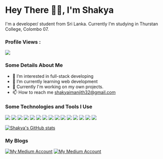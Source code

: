 # Hey There 👋👋, I'm Shakya
I'm a developer/ student from Sri Lanka. Currently I'm studying in Thurstan College, Colombo 07. 

### Profile Views :<br>
  <img src="https://profile-counter.glitch.me/shakyapeiris/count.svg" />

### Some Details About Me
- 👀 I’m interested in full-stack developing
- 🌱 I’m currently learning web development
- 💞️ Currently I'm working on my own projects.
- 📫 How to reach me shakyaimanjith32@gmail.com

### Some Technologies and Tools I Use
<img src="https://img.shields.io/badge/c++%20-%2300599C.svg?&style=for-the-badge&logo=c%2B%2B&logoColor=white">   <img src="https://img.shields.io/badge/python%20-%2314354C.svg?&style=for-the-badge&logo=python&logoColor=white"> <img src="https://img.shields.io/badge/Node.js-43853D?style=for-the-badge&logo=node.js&logoColor=white"> <img src="https://img.shields.io/badge/TypeScript-007ACC?style=for-the-badge&logo=typescript&logoColor=white"> <img src="https://img.shields.io/badge/MongoDB-4EA94B?style=for-the-badge&logo=mongodb&logoColor=white"> <img src="https://img.shields.io/badge/javascript%20-%23323330.svg?&style=for-the-badge&logo=javascript&logoColor=%23F7DF1E">   <img src="https://img.shields.io/badge/html5%20-%23E34F26.svg?&style=for-the-badge&logo=html5&logoColor=white">   <img src="https://img.shields.io/badge/css3%20-%231572B6.svg?&style=for-the-badge&logo=css3&logoColor=white">   <img src="https://img.shields.io/badge/react%20-%2320232a.svg?&style=for-the-badge&logo=react&logoColor=%2361DAFB">  <img src="https://img.shields.io/badge/Angular-DD0031?style=for-the-badge&logo=angular&logoColor=white"> <img src="https://img.shields.io/badge/bootstrap%20-%23563D7C.svg?&style=for-the-badge&logo=bootstrap&logoColor=white"> <img src="https://img.shields.io/badge/Django-092E20?style=for-the-badge&logo=django&logoColor=white"> <img src="https://img.shields.io/badge/Flask-000000?style=for-the-badge&logo=flask&logoColor=white">  <img src="https://img.shields.io/badge/git%20-%23F05033.svg?&style=for-the-badge&logo=git&logoColor=white"/>   <img src="http://img.shields.io/badge/-VS%20Code-000000?style=for-the-badge&logo=Visual-studio-code&logoColor=blue"> 

[![Shakya's GitHub stats](https://github-readme-stats.vercel.app/api?username=shakyapeiris&show_icons=true)](https://github.com/shakyapeiris/github-readme-stats)

### My Blogs
[![My Medium Account](https://img.shields.io/badge/Medium-12100E?style=for-the-badge&logo=medium&logoColor=white)](https://shakyapeiris.medium.com/)
[![My Medium Account](https://img.shields.io/badge/dev.to-0A0A0A?style=for-the-badge&logo=dev.to&logoColor=white)](https://dev.to/shakyapeiris)
	

<!---
shakyapeiris/shakyapeiris is a ✨ special ✨ repository because its `README.md` (this file) appears on your GitHub profile.
You can click the Preview link to take a look at your changes.
--->
